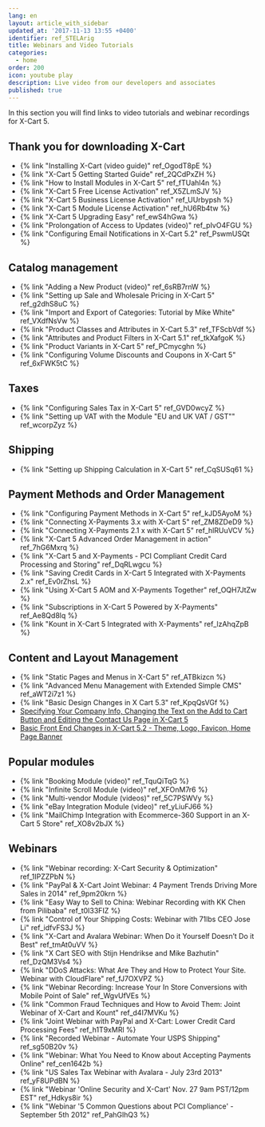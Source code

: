 ```yaml
---
lang: en
layout: article_with_sidebar
updated_at: '2017-11-13 13:55 +0400'
identifier: ref_STELArig
title: Webinars and Video Tutorials
categories:
  - home
order: 200
icon: youtube play
description: Live video from our developers and associates
published: true
---
```


In this section you will find links to video tutorials and webinar recordings for X-Cart 5.

## Thank you for downloading X-Cart

*   {% link "Installing X-Cart (video guide)" ref_OgodT8pE %}
*   {% link "X-Cart 5 Getting Started Guide" ref_2QCdPxZH %}
*   {% link "How to Install Modules in X-Cart 5" ref_fTUahl4n %}
*   {% link "X-Cart 5 Free License Activation" ref_X5ZLmSJV %}
*   {% link "X-Cart 5 Business License Activation" ref_UUrbypsh %}
*   {% link "X-Cart 5 Module License Activation" ref_hU6Rb4tw %}
*   {% link "X-Cart 5 Upgrading Easy" ref_ewS4hGwa %}
*   {% link "Prolongation of Access to Updates (video)" ref_pIvO4FGU %}
*   {% link "Configuring Email Notifications in X-Cart 5.2" ref_PswmUSQt %}

## Catalog management

*   {% link "Adding a New Product (video)" ref_6sRB7rnW %}
*   {% link "Setting up Sale and Wholesale Pricing in X-Cart 5" ref_g2dhS8uC %}
*   {% link "Import and Export of Categories: Tutorial by Mike White" ref_VXdfNsVw %}
*   {% link "Product Classes and Attributes in X-Cart 5.3" ref_TFScbVdf %}
*   {% link "Attributes and Product Filters in X-Cart 5.1" ref_tkXafgoK %}
*   {% link "Product Variants in X-Cart 5" ref_PCmycghn %}
*   {% link "Configuring Volume Discounts and Coupons in X-Cart 5" ref_6xFWK5tC %}

## Taxes

*   {% link "Configuring Sales Tax in X-Cart 5" ref_GVD0wcyZ %}
*   {% link "Setting up VAT with the Module "EU and UK VAT / GST"" ref_wcorpZyz %}

## Shipping

*   {% link "Setting up Shipping Calculation in X-Cart 5" ref_CqSUSq61 %}

## Payment Methods and Order Management

*   {% link "Configuring Payment Methods in X-Cart 5" ref_kJD5AyoM %}
*   {% link "Connecting X-Payments 3.x with X-Cart 5" ref_ZM8ZDeD9 %}
*   {% link "Connecting X-Payments 2.1 x with X-Cart 5" ref_hlRUuVCV %}
*   {% link "X-Cart 5 Advanced Order Management in action" ref_7hG6Mxrq %}
*   {% link "X-Cart 5 and X-Payments - PCI Compliant Credit Card Processing and Storing" ref_DqRLwgcu %}
*   {% link "Saving Credit Cards in X-Cart 5 Integrated with X-Payments 2.x" ref_Ev0rZhsL %}
*   {% link "Using X-Cart 5 AOM and X-Payments Together" ref_OQH7JtZw %}
*   {% link "Subscriptions in X-Cart 5 Powered by X-Payments" ref_Ae8Qd8lq %}
*   {% link "Kount in X-Cart 5 Integrated with X-Payments" ref_lzAhqZpB %}

## Content and Layout Management

*   {% link "Static Pages and Menus in X-Cart 5" ref_ATBkizcn %}
*   {% link "Advanced Menu Management with Extended Simple CMS" ref_aWT2i7z1 %}
*   {% link "Basic Design Changes in X Cart 5.3" ref_KpqQsVGf %}
*   [Specifying Your Company Info, Changing the Text on the Add to Cart Button and Editing the Contact Us Page in X-Cart 5](http://devs.x-cart.com/en/webinars_and_video_tutorials/specifying_your_company_info__changing_the_text_on_the_add_to_cart_button_and_editing_the_contact_us_page_in_x-cart_5.html)
*   [Basic Front End Changes in X-Cart 5.2 - Theme, Logo, Favicon, Home Page Banner](http://devs.x-cart.com/en/webinars_and_video_tutorials/basic_front-end_changes_in_x-cart_5.2_-_theme__logo__favicon__home_page_banner.html)

## Popular modules

*   {% link "Booking Module (video)" ref_TquQiTqG %}
*   {% link "Infinite Scroll Module (video)" ref_XFOnM7r6 %}
*   {% link "Multi-vendor Module (videos)" ref_5C7PSWVy %}
*   {% link "eBay Integration Module (video)" ref_yLiuFJ66 %}
*   {% link "MailChimp Integration with Ecommerce-360 Support in an X-Cart 5 Store" ref_XO8v2bJX %}

## Webinars

*   {% link "Webinar recording: X-Cart Security & Optimization" ref_1IPZZPbN %}
*   {% link "PayPal & X-Cart Joint Webinar: 4 Payment Trends Driving More Sales in 2014" ref_9pm20krn %}
*   {% link "Easy Way to Sell to China: Webinar Recording with KK Chen from Pilibaba" ref_t0I33FIZ %}
*   {% link "Control of Your Shipping Costs: Webinar with 71lbs CEO Jose Li" ref_idfvFS3J %}
*   {% link "X-Cart and Avalara Webinar: When Do it Yourself Doesn’t Do it Best" ref_tmAt0uVV %}
*   {% link "X Cart SEO with Stijn Hendrikse and Mike Bazhutin" ref_DzQM3Vs4 %}
*   {% link "DDoS Attacks: What Are They and How to Protect Your Site. Webinar with CloudFlare" ref_fJ7OXVPZ %}
*   {% link "Webinar Recording: Increase Your In Store Conversions with Mobile Point of Sale" ref_WgvUfVEs %}
*   {% link "Common Fraud Techniques and How to Avoid Them: Joint Webinar of X-Cart and Kount" ref_d4I7MVKu %}
*   {% link "Joint Webinar with PayPal and X-Cart: Lower Credit Card Processing Fees" ref_h1T9xMRl %}
*   {% link "Recorded Webinar - Automate Your USPS Shipping" ref_sg50B20v %}
*   {% link "Webinar: What You Need to Know about Accepting Payments Online" ref_cen1642b %}
*   {% link "US Sales Tax Webinar with Avalara - July 23rd 2013" ref_yF8UPdBN %}
*   {% link "Webinar 'Online Security and X-Cart' Nov. 27 9am PST/12pm EST" ref_Hdkys8ir %}
*   {% link "Webinar '5 Common Questions about PCI Compliance' - September 5th 2012" ref_PahGlhQ3 %}
